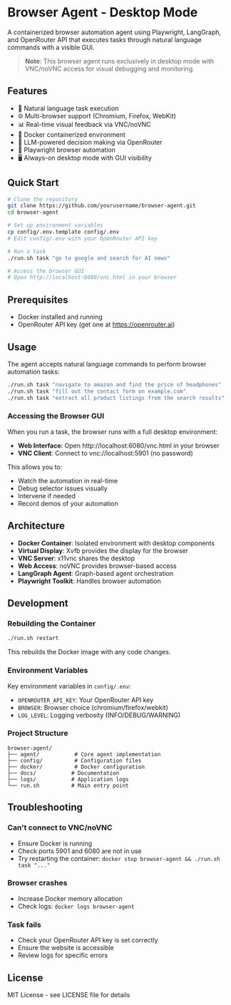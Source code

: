 # Browser Agent - Desktop Mode

A containerized browser automation agent using Playwright, LangGraph, and OpenRouter API that executes tasks through natural language commands with a visible GUI.

> **Note**: This browser agent runs exclusively in desktop mode with VNC/noVNC access for visual debugging and monitoring.

## Features

- 🤖 Natural language task execution
- 🌐 Multi-browser support (Chromium, Firefox, WebKit)
- 📊 Real-time visual feedback via VNC/noVNC
- 🔧 Docker containerized environment
- 🧠 LLM-powered decision making via OpenRouter
- 🎯 Playwright browser automation
- 🖥️ Always-on desktop mode with GUI visibility

## Quick Start

```bash
# Clone the repository
git clone https://github.com/yourusername/browser-agent.git
cd browser-agent

# Set up environment variables
cp config/.env.template config/.env
# Edit config/.env with your OpenRouter API key

# Run a task
./run.sh task "go to google and search for AI news"

# Access the browser GUI
# Open http://localhost:6080/vnc.html in your browser
```

## Prerequisites

- Docker installed and running
- OpenRouter API key (get one at https://openrouter.ai)

## Usage

The agent accepts natural language commands to perform browser automation tasks:

```bash
./run.sh task "navigate to amazon and find the price of headphones"
./run.sh task "fill out the contact form on example.com"
./run.sh task "extract all product listings from the search results"
```

### Accessing the Browser GUI

When you run a task, the browser runs with a full desktop environment:

- **Web Interface**: Open http://localhost:6080/vnc.html in your browser
- **VNC Client**: Connect to vnc://localhost:5901 (no password)

This allows you to:
- Watch the automation in real-time
- Debug selector issues visually
- Intervene if needed
- Record demos of your automation

## Architecture

- **Docker Container**: Isolated environment with desktop components
- **Virtual Display**: Xvfb provides the display for the browser
- **VNC Server**: x11vnc shares the desktop
- **Web Access**: noVNC provides browser-based access
- **LangGraph Agent**: Graph-based agent orchestration
- **Playwright Toolkit**: Handles browser automation

## Development

### Rebuilding the Container

```bash
./run.sh restart
```

This rebuilds the Docker image with any code changes.

### Environment Variables

Key environment variables in `config/.env`:
- `OPENROUTER_API_KEY`: Your OpenRouter API key
- `BROWSER`: Browser choice (chromium/firefox/webkit)
- `LOG_LEVEL`: Logging verbosity (INFO/DEBUG/WARNING)

### Project Structure

```
browser-agent/
├── agent/           # Core agent implementation
├── config/          # Configuration files
├── docker/          # Docker configuration
├── docs/           # Documentation
├── logs/           # Application logs
└── run.sh          # Main entry point
```

## Troubleshooting

### Can't connect to VNC/noVNC
- Ensure Docker is running
- Check ports 5901 and 6080 are not in use
- Try restarting the container: `docker stop browser-agent && ./run.sh task "..."`

### Browser crashes
- Increase Docker memory allocation
- Check logs: `docker logs browser-agent`

### Task fails
- Check your OpenRouter API key is set correctly
- Ensure the website is accessible
- Review logs for specific errors

## License

MIT License - see LICENSE file for details